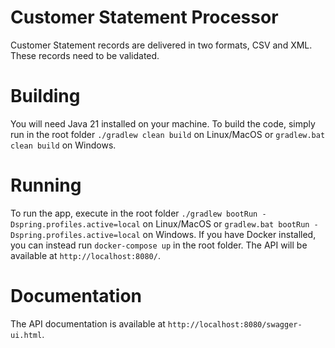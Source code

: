 # Customer Statement Processor

Customer Statement records are delivered in two formats, CSV and XML. These records need to be validated.

# Building

You will need Java 21 installed on your machine.
To build the code, simply run in the root folder `./gradlew clean build` on Linux/MacOS or `gradlew.bat clean build` on Windows.

# Running

To run the app, execute in the root folder `./gradlew bootRun -Dspring.profiles.active=local` on Linux/MacOS or `gradlew.bat bootRun -Dspring.profiles.active=local` on Windows.
If you have Docker installed, you can instead run `docker-compose up` in the root folder.
The API will be available at `http://localhost:8080/`.

# Documentation

The API documentation is available at `http://localhost:8080/swagger-ui.html`.
